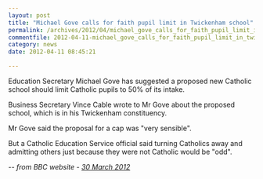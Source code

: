 ```yaml
---
layout: post
title: "Michael Gove calls for faith pupil limit in Twickenham school"
permalink: /archives/2012/04/michael_gove_calls_for_faith_pupil_limit_in_twicke.html
commentfile: 2012-04-11-michael_gove_calls_for_faith_pupil_limit_in_twicke
category: news
date: 2012-04-11 08:45:21

---
```


Education Secretary Michael Gove has suggested a proposed new Catholic school should limit Catholic pupils to 50% of its intake.

Business Secretary Vince Cable wrote to Mr Gove about the proposed school, which is in his Twickenham constituency.

Mr Gove said the proposal for a cap was "very sensible".

But a Catholic Education Service official said turning Catholics away and admitting others just because they were not Catholic would be "odd".

<cite>-- from BBC website - [30 March 2012](http://www.bbc.co.uk/news/education-17563759</cite>)
